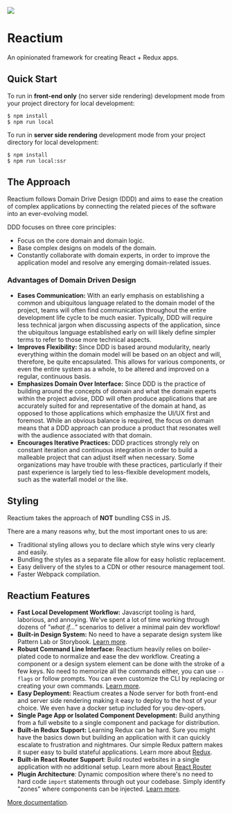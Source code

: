 ![](https://image.ibb.co/ee2WaG/atomic_reactor.png)

# Reactium

An opinionated framework for creating React + Redux apps.

## Quick Start

To run in **front-end only** (no server side rendering) development mode from your project directory for local development:

```
$ npm install
$ npm run local
```

To run in **server side rendering** development mode from your project directory for local development:

```
$ npm install
$ npm run local:ssr
```

## The Approach

Reactium follows Domain Drive Design (DDD) and aims to ease the creation of complex applications by connecting the related pieces of the software into an ever-evolving model.

DDD focuses on three core principles:

-   Focus on the core domain and domain logic.
-   Base complex designs on models of the domain.
-   Constantly collaborate with domain experts, in order to improve the application model and resolve any emerging domain-related issues.

### Advantages of Domain Driven Design

-   **Eases Communication:** With an early emphasis on establishing a common and ubiquitous language related to the domain model of the project, teams will often find communication throughout the entire development life cycle to be much easier. Typically, DDD will require less technical jargon when discussing aspects of the application, since the ubiquitous language established early on will likely define simpler terms to refer to those more technical aspects.
-   **Improves Flexibility:** Since DDD is based around modularity, nearly everything within the domain model will be based on an object and will, therefore, be quite encapsulated. This allows for various components, or even the entire system as a whole, to be altered and improved on a regular, continuous basis.
-   **Emphasizes Domain Over Interface:** Since DDD is the practice of building around the concepts of domain and what the domain experts within the project advise, DDD will often produce applications that are accurately suited for and representative of the domain at hand, as opposed to those applications which emphasize the UI/UX first and foremost. While an obvious balance is required, the focus on domain means that a DDD approach can produce a product that resonates well with the audience associated with that domain.
-   **Encourages Iterative Practices:** DDD practices strongly rely on constant iteration and continuous integration in order to build a malleable project that can adjust itself when necessary. Some organizations may have trouble with these practices, particularly if their past experience is largely tied to less-flexible development models, such as the waterfall model or the like.

## Styling

Reactium takes the approach of **NOT** bundling CSS in JS.

There are a many reasons why, but the most important ones to us are:

-   Traditional styling allows you to declare which style wins very clearly and easily.
-   Bundling the styles as a separate file allow for easy holistic replacement.
-   Easy delivery of the styles to a CDN or other resource management tool.
-   Faster Webpack compilation.

## Reactium Features

-   **Fast Local Development Workflow:** Javascript tooling is hard, laborious, and annoying. We've spent a lot of time working through dozens of _"what if..."_ scenarios to deliver a minimal pain dev workflow!
-   **Built-in Design System:** No need to have a separate design system like Pattern Lab or Storybook. [Learn more](https://github.com/Atomic-Reactor/Reactium/blob/master/docs/design-system.md).
-   **Robust Command Line Interface:** Reactium heavily relies on boiler-plated code to normalize and ease the dev workflow. Creating a component or a design system element can be done with the stroke of a few keys. No need to memorize all the commands either, you can use `--flags` or follow prompts. You can even customize the CLI by replacing or creating your own commands. [Learn more](https://www.npmjs.com/package/atomic-reactor-cli).
-   **Easy Deployment:** Reactium creates a Node server for both front-end and server side rendering making it easy to deploy to the host of your choice. We even have a docker setup included for you dev-opers.
-   **Single Page App or Isolated Component Development:** Build anything from a full website to a single component and package for distribution.
-   **Built-in Redux Support:** Learning Redux can be hard. Sure you might have the basics down but building an application with it can quickly escalate to frustration and nightmares. Our simple Redux pattern makes it super easy to build stateful applications. Learn more about [Redux](https://redux.js.org/).
-   **Built-in React Router Support**: Build routed websites in a single application with no additional setup. Learn more about [React Router](https://reacttraining.com/react-router/web/guides/quick-start)
-   **Plugin Architecture**: Dynamic composition where there's no need to hard code `import` statements through out your codebase. Simply identify "zones" where components can be injected. [Learn more](https://github.com/Atomic-Reactor/Reactium/tree/master/docs/plugins).

[More documentation](https://github.com/Atomic-Reactor/Reactium/tree/master/docs).
